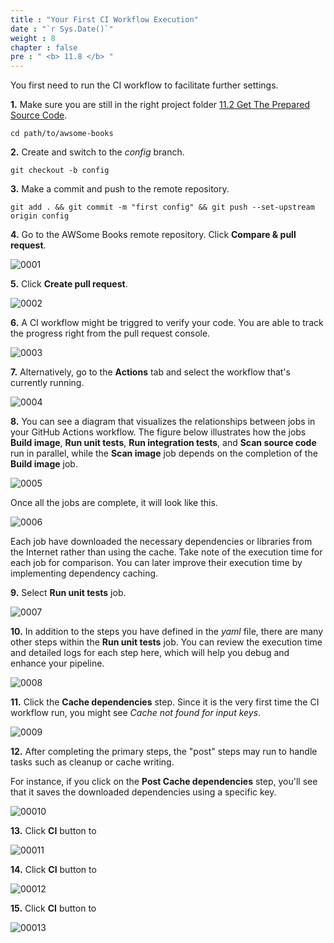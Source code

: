 ```yaml
---
title : "Your First CI Workflow Execution"
date : "`r Sys.Date()`"
weight : 8
chapter : false
pre : " <b> 11.8 </b> "
---
```


You first need to run the CI workflow to facilitate further settings.

**1.** Make sure you are still in the right project folder [11.2 Get The Prepared Source Code](11-set-up-awsome-books-repository/2-get-the-prepared-source-code).

```git
cd path/to/awsome-books
```

**2.** Create and switch to the *config* branch.

```git
git checkout -b config
```

**3.** Make a commit and push to the remote repository.

```git
git add . && git commit -m "first config" && git push --set-upstream origin config
```

**4.** Go to the AWSome Books remote repository. Click **Compare & pull request**.

![0001](/images/11/8/0001.svg?featherlight=false&width=100pc)

**5.** Click **Create pull request**.

![0002](/images/11/8/0002.svg?featherlight=false&width=100pc)

**6.** A CI workflow might be triggred to verify your code. You are able to track the progress right from the pull request console.

![0003](/images/11/8/0003.svg?featherlight=false&width=100pc)

**7.** Alternatively, go to the **Actions** tab and select the workflow that's currently running.

![0004](/images/11/8/0004.svg?featherlight=false&width=100pc)

**8.** You can see a diagram that visualizes the relationships between jobs in your GitHub Actions workflow. The figure below illustrates how the jobs **Build image**, **Run unit tests**, **Run integration tests**, and **Scan source code** run in parallel, while the **Scan image** job depends on the completion of the **Build image** job.

![0005](/images/11/8/0005.svg?featherlight=false&width=100pc)

Once all the jobs are complete, it will look like this.

![0006](/images/11/8/0006.svg?featherlight=false&width=100pc)

Each job have downloaded the necessary dependencies or libraries from the Internet rather than using the cache. Take note of the execution time for each job for comparison. You can later improve their execution time by implementing dependency caching.

**9.** Select **Run unit tests** job.

![0007](/images/11/8/0007.svg?featherlight=false&width=100pc)

**10.**  In addition to the steps you have defined in the *yaml* file, there are many other steps within the **Run unit tests** job. You can review the execution time and detailed logs for each step here, which will help you debug and enhance your pipeline.

![0008](/images/11/8/0008.svg?featherlight=false&width=100pc)

**11.** Click the **Cache dependencies** step. Since it is the very first time the CI workflow run, you might see *Cache not found for input keys*.

![0009](/images/11/8/0009.svg?featherlight=false&width=100pc)

**12.** After completing the primary steps, the "post" steps may run to handle tasks such as cleanup or cache writing.

For instance, if you click on the **Post Cache dependencies** step, you'll see that it saves the downloaded dependencies using a specific key.

![00010](/images/11/8/00010.svg?featherlight=false&width=100pc)

**13.** Click **CI** button to 

![00011](/images/11/8/00011.svg?featherlight=false&width=100pc)

**14.** Click **CI** button to 

![00012](/images/11/8/00012.svg?featherlight=false&width=100pc)

**15.** Click **CI** button to 

![00013](/images/11/8/00013.svg?featherlight=false&width=100pc)

